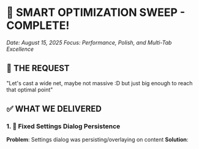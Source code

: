 # 🚀 SMART OPTIMIZATION SWEEP - COMPLETE!

_Date: August 15, 2025_
_Focus: Performance, Polish, and Multi-Tab Excellence_

## 🎯 THE REQUEST

"Let's cast a wide net, maybe not massive :D but just big enough to reach that optimal point"

## ✅ WHAT WE DELIVERED

### 1. 🔧 Fixed Settings Dialog Persistence

**Problem**: Settings dialog was persisting/overlaying on content
**Solution**:
